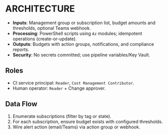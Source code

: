 # ARCHITECTURE

- **Inputs**: Management group or subscription list, budget amounts and thresholds, optional Teams webhook.
- **Processing**: PowerShell scripts using `Az` modules; idempotent operations (create-or-update).
- **Outputs**: Budgets with action groups, notifications, and compliance reports.
- **Security**: No secrets committed; use pipeline variables/Key Vault.

## Roles
- CI service principal: `Reader`, `Cost Management Contributor`.
- Human operator: `Reader` + Change approver.

## Data Flow
1. Enumerate subscriptions (filter by tag or state).
2. For each subscription, ensure budget exists with configured thresholds.
3. Wire alert action (email/Teams) via action group or webhook.
